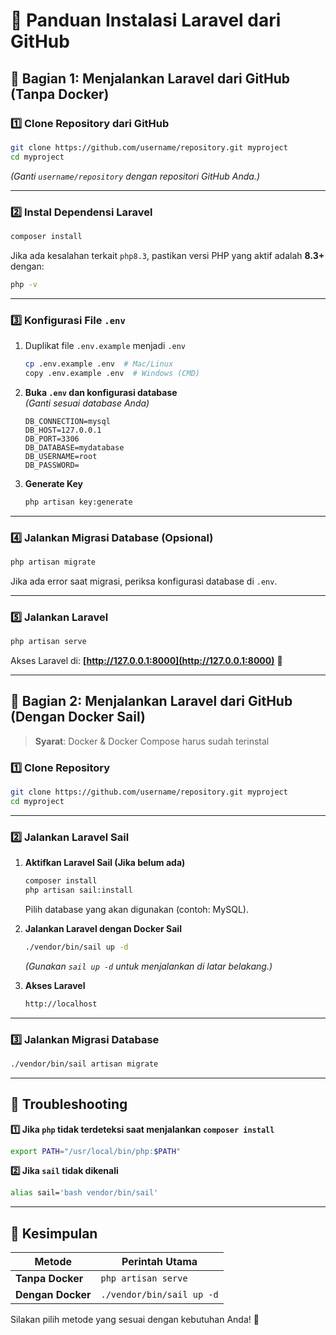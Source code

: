 # 🚀 Panduan Instalasi Laravel dari GitHub

## 📌 Bagian 1: Menjalankan Laravel dari GitHub (Tanpa Docker)

### 1️⃣ Clone Repository dari GitHub
```sh
git clone https://github.com/username/repository.git myproject
cd myproject
```
*(Ganti `username/repository` dengan repositori GitHub Anda.)*

---

### 2️⃣ Instal Dependensi Laravel
```sh
composer install
```

Jika ada kesalahan terkait `php8.3`, pastikan versi PHP yang aktif adalah **8.3+** dengan:
```sh
php -v
```

---

### 3️⃣ Konfigurasi File `.env`
1. Duplikat file `.env.example` menjadi `.env`
   ```sh
   cp .env.example .env  # Mac/Linux
   copy .env.example .env  # Windows (CMD)
   ```
2. **Buka `.env` dan konfigurasi database**  
   *(Ganti sesuai database Anda)*
   ```env
   DB_CONNECTION=mysql
   DB_HOST=127.0.0.1
   DB_PORT=3306
   DB_DATABASE=mydatabase
   DB_USERNAME=root
   DB_PASSWORD=
   ```
3. **Generate Key**
   ```sh
   php artisan key:generate
   ```

---

### 4️⃣ Jalankan Migrasi Database (Opsional)
```sh
php artisan migrate
```
Jika ada error saat migrasi, periksa konfigurasi database di `.env`.

---

### 5️⃣ Jalankan Laravel
```sh
php artisan serve
```
Akses Laravel di: **[http://127.0.0.1:8000](http://127.0.0.1:8000)** 🚀

---

## 📌 Bagian 2: Menjalankan Laravel dari GitHub (Dengan Docker Sail)
> **Syarat**: Docker & Docker Compose harus sudah terinstal

### 1️⃣ Clone Repository
```sh
git clone https://github.com/username/repository.git myproject
cd myproject
```

---

### 2️⃣ Jalankan Laravel Sail
1. **Aktifkan Laravel Sail (Jika belum ada)**
   ```sh
   composer install
   php artisan sail:install
   ```
   Pilih database yang akan digunakan (contoh: MySQL).

2. **Jalankan Laravel dengan Docker Sail**
   ```sh
   ./vendor/bin/sail up -d
   ```
   *(Gunakan `sail up -d` untuk menjalankan di latar belakang.)*

3. **Akses Laravel**
   ```sh
   http://localhost
   ```

---

### 3️⃣ Jalankan Migrasi Database
```sh
./vendor/bin/sail artisan migrate
```

---

## 📌 Troubleshooting

**1️⃣ Jika `php` tidak terdeteksi saat menjalankan `composer install`**
```sh
export PATH="/usr/local/bin/php:$PATH"
```

**2️⃣ Jika `sail` tidak dikenali**
```sh
alias sail='bash vendor/bin/sail'
```

---

## 📌 Kesimpulan
| Metode | Perintah Utama |
|--------|---------------|
| **Tanpa Docker** | `php artisan serve` |
| **Dengan Docker** | `./vendor/bin/sail up -d` |

Silakan pilih metode yang sesuai dengan kebutuhan Anda! 🚀
